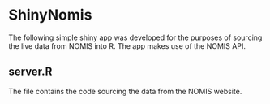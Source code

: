 # ShinyNomis
The following simple shiny app was developed for the purposes of sourcing the live data from NOMIS into R. The app makes use of the NOMIS API.

## server.R
The file contains the code sourcing the data from the NOMIS website.

